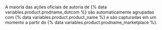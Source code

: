 A maioria das ações oficiais de autoria de {% data variables.product.prodname_dotcom %} são automaticamente agrupadas com {% data variables.product.product_name %} e são capturadas em um momento a partir do {% data variables.product.prodname_marketplace %}.
